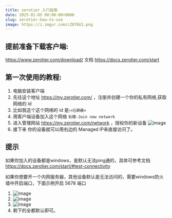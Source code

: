 ```yaml
---
title: zerotier 入门指南
date: 2025-01-05 00:00:00+0000
slug: zerotier-how-to-use
image: https://i.imgur.com/cZ876U1.png
---
```



## 提前准备下载客户端:
https://www.zerotier.com/download/
文档
https://docs.zerotier.com/start

## 第一次使用的教程:
1. 电脑安装客户端
2. 先往这个地址 https://my.zerotier.com/ ，注册并创建一个你的私有网络,获取网络的 id 
3. 比如我这个这个网络的 id 是:`<已屏蔽>`
4. 用客户端设备加入这个网络 `右键-Join new network`
5. 进入管理网站 https://my.zerotier.com/network ，授权你的新设备
![image](https://hackmd.io/_uploads/Bk5BW9v8Jg.png)
6. 接下来 你的设备就可以用右边的 Managed IP来直接访问了。


## 提示
如果你加入的设备都是windows，是默认无法ping通的，具体可参考文档 https://docs.zerotier.com/start/#test-connectivity

如果你想要开一个内网服务器，其他设备默认是无法访问的，需要windows防火墙中开启端口，下面示例开启 5678 端口
1. ![image](https://hackmd.io/_uploads/SyOIMqv8ye.png)
2. ![image](https://hackmd.io/_uploads/BJVdMcDUke.png)
3. ![image](https://hackmd.io/_uploads/BJXKM5DUJx.png)
4. 剩下的全都默认即可。


